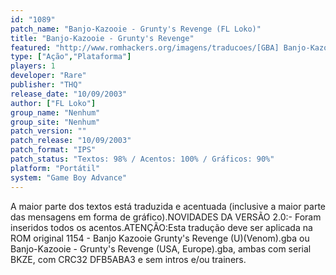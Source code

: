 ```yaml
---
id: "1089"
patch_name: "Banjo-Kazooie - Grunty's Revenge (FL Loko)"
title: "Banjo-Kazooie - Grunty's Revenge"
featured: "http://www.romhackers.org/imagens/traducoes/[GBA] Banjo-Kazooie - Grunty's Revenge - FL Loko - 1.png"
type: ["Ação","Plataforma"]
players: 1
developer: "Rare"
publisher: "THQ"
release_date: "10/09/2003"
author: ["FL Loko"]
group_name: "Nenhum"
group_site: "Nenhum"
patch_version: ""
patch_release: "10/09/2003"
patch_format: "IPS"
patch_status: "Textos: 98% / Acentos: 100% / Gráficos: 90%"
platform: "Portátil"
system: "Game Boy Advance"
---
```


A maior parte dos textos está traduzida e acentuada (inclusive a maior parte das mensagens em forma de gráfico).NOVIDADES DA VERSÃO 2.0:- Foram inseridos todos os acentos.ATENÇÃO:Esta tradução deve ser aplicada na ROM original 1154 - Banjo Kazooie Grunty's Revenge (U)(Venom).gba ou Banjo-Kazooie - Grunty's Revenge (USA, Europe).gba, ambas com serial BKZE, com CRC32 DFB5ABA3 e sem intros e/ou trainers.